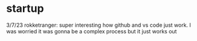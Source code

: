 # startup

3/7/23 rokketranger:
super interesting how github and vs code just work. I was worried it was gonna be a complex process but it just works out
